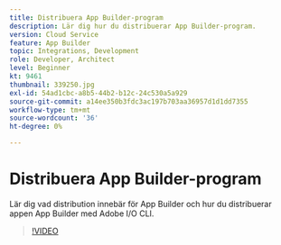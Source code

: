 ```yaml
---
title: Distribuera App Builder-program
description: Lär dig hur du distribuerar App Builder-program.
version: Cloud Service
feature: App Builder
topic: Integrations, Development
role: Developer, Architect
level: Beginner
kt: 9461
thumbnail: 339250.jpg
exl-id: 54ad1cbc-a8b5-44b2-b12c-24c530a5a929
source-git-commit: a14ee350b3fdc3ac197b703aa36957d1d1dd7355
workflow-type: tm+mt
source-wordcount: '36'
ht-degree: 0%

---
```


# Distribuera App Builder-program

Lär dig vad distribution innebär för App Builder och hur du distribuerar appen App Builder med Adobe I/O CLI.

>[!VIDEO](https://video.tv.adobe.com/v/339250/?quality=12&learn=on)
